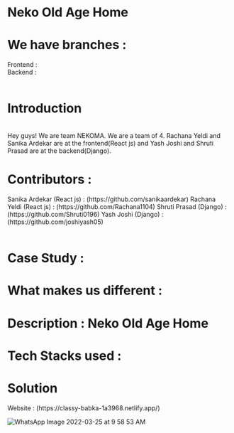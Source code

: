 # Neko Old Age Home

<h1>We have branches :</h1>
Frontend : 
<br>
Backend :
<br>
<br>
<h1>Introduction </h1>
<br>
Hey guys! We are team NEKOMA. We are a team of 4. Rachana Yeldi and Sanika Ardekar are at the frontend(React js) and Yash Joshi and Shruti Prasad are at the backend(Django).<br>
<h1>Contributors : </h1>
Sanika Ardekar (React js) :  (https://github.com/sanikaardekar)
Rachana Yeldi (React js) : (https://github.com/Rachana1104)
Shruti Prasad (Django) : (https://github.com/Shruti0196)
Yash Joshi (Django) : (https://github.com/joshiyash05)<br><br>
<h1>Case Study :</h1>
<h1>What makes us different : </h1>
<h1>Description : Neko Old Age Home </h1>
<h1>Tech Stacks used : </h1>
<h1>Solution </h1>
Website : (https://classy-babka-1a3968.netlify.app/)<br>

![WhatsApp Image 2022-03-25 at 9 58 53 AM](https://user-images.githubusercontent.com/80119277/160216783-b8736fbc-76b3-4d3f-8392-2c5030b30933.jpeg)
